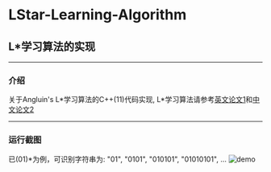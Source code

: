 # LStar-Learning-Algorithm
## L*学习算法的实现

-----

### 介绍
关于Angluin's L\*学习算法的C++(11)代码实现, L*学习算法请参考[英文论文1](http://www.model.in.tum.de/um/courses/auto/ws1314/script/autonotes.pdf#section.2.7)和[中文论文2](http://www.docin.com/p-1532638239.html)

-----

### 运行截图
已(01)*为例，可识别字符串为: "01", "0101", "010101", "01010101", ...
![demo](https://github.com/suliangxd/LStar-Learning-Algorithm/edit/master/demo.png)
